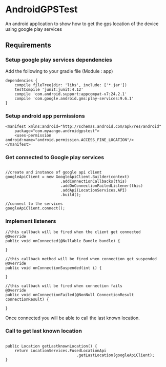 # AndroidGPSTest
An android application to show how to get the gps location of the device using google play services

## Requirements

### Setup google play services dependencies

Add the following to your gradle file (Module : app)

```
dependencies {
    compile fileTree(dir: 'libs', include: ['*.jar'])
    testCompile 'junit:junit:4.12'
    compile 'com.android.support:appcompat-v7:24.2.1'
    compile 'com.google.android.gms:play-services:9.6.1'
}
```

### Setup android app permissions

```
<manifest xmlns:android="http://schemas.android.com/apk/res/android"
    package="com.myaango.androidgpstest">
    <uses-permission android:name="android.permission.ACCESS_FINE_LOCATION"/>
</manifest>

```

### Get connected to Google play services

```

//create and instance of google api client
googleApiClient = new GoogleApiClient.Builder(context)
                        .addConnectionCallbacks(this)
                        .addOnConnectionFailedListener(this)
                        .addApi(LocationServices.API)
                        .build();

//connect to the services
googleApiClient.connect();

```

### Implement listeners

```
//this callback will be fired when the client get connected 
@Override
public void onConnected(@Nullable Bundle bundle) {
        
}

//this callback method will be fired when connection get suspended
@Override
public void onConnectionSuspended(int i) {
        
}

//this callback will be fired when connection fails
@Override
public void onConnectionFailed(@NonNull ConnectionResult connectionResult) {
       
}

```

Once connected you will be able to call the last known location. 

### Call to get last known location

```

public Location getLastknownLocation() {
	return LocationServices.FusedLocationApi
							   .getLastLocation(googleApiClient);
}

```

